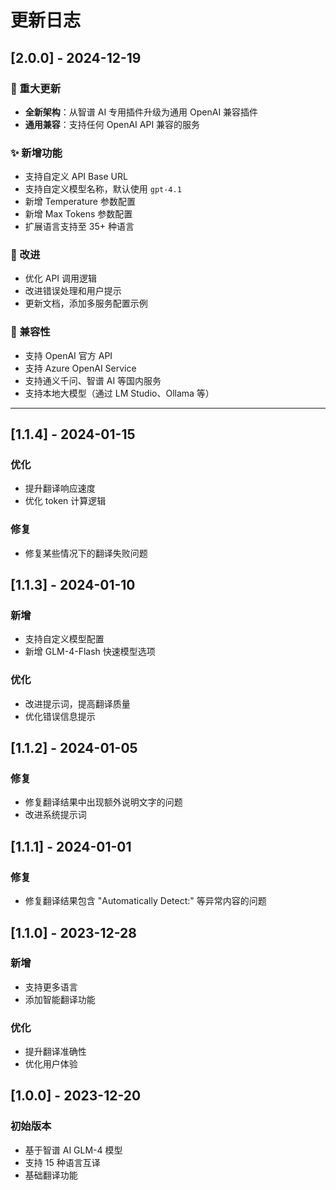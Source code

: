 # 更新日志

## [2.0.0] - 2024-12-19

### 🎉 重大更新
- **全新架构**：从智谱 AI 专用插件升级为通用 OpenAI 兼容插件
- **通用兼容**：支持任何 OpenAI API 兼容的服务

### ✨ 新增功能
- 支持自定义 API Base URL
- 支持自定义模型名称，默认使用 `gpt-4.1`
- 新增 Temperature 参数配置
- 新增 Max Tokens 参数配置
- 扩展语言支持至 35+ 种语言

### 🔧 改进
- 优化 API 调用逻辑
- 改进错误处理和用户提示
- 更新文档，添加多服务配置示例

### 📝 兼容性
- 支持 OpenAI 官方 API
- 支持 Azure OpenAI Service
- 支持通义千问、智谱 AI 等国内服务
- 支持本地大模型（通过 LM Studio、Ollama 等）

---

## [1.1.4] - 2024-01-15

### 优化
- 提升翻译响应速度
- 优化 token 计算逻辑

### 修复
- 修复某些情况下的翻译失败问题

## [1.1.3] - 2024-01-10

### 新增
- 支持自定义模型配置
- 新增 GLM-4-Flash 快速模型选项

### 优化
- 改进提示词，提高翻译质量
- 优化错误信息提示

## [1.1.2] - 2024-01-05

### 修复
- 修复翻译结果中出现额外说明文字的问题
- 改进系统提示词

## [1.1.1] - 2024-01-01

### 修复
- 修复翻译结果包含 "Automatically Detect:" 等异常内容的问题

## [1.1.0] - 2023-12-28

### 新增
- 支持更多语言
- 添加智能翻译功能

### 优化
- 提升翻译准确性
- 优化用户体验

## [1.0.0] - 2023-12-20

### 初始版本
- 基于智谱 AI GLM-4 模型
- 支持 15 种语言互译
- 基础翻译功能